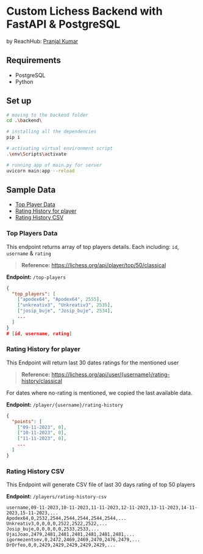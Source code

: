 # Custom Lichess Backend with FastAPI & PostgreSQL
by ReachHub: [Pranjal Kumar](https://linkedin.com/in/pranjal-barnwal)

## Requirements
- PostgreSQL
- Python

## Set up
```bash
# moving to the backend folder
cd .\backend\ 

# installing all the dependencies
pip i

# activating virtual environment script
.\env\Scripts\activate

# running app of main.py for server
uvicorn main:app --reload
```



## Sample Data
- [Top Player Data](###top-players-data)
- [Rating History for player](###rating-history-for-player)
- [Rating History CSV](###rating-history-csv)


### Top Players Data
This endpoint returns array of top players details. Each including: `id`, `username` & `rating`
> **Reference:** https://lichess.org/api/player/top/50/classical

**Endpoint:** `/top-players`

```json
{
  "top_players": [
    ["apodex64", "Apodex64", 2555],
    ["unkreativ3", "Unkreativ3", 2535],
    ["josip_buje", "Josip_buje", 2534],
    ...
  ]
}
# [id, username, rating]
```





### Rating History for player
This Endpoint will return last 30 dates ratings for the mentioned user
> **Reference:** https://lichess.org/api/user/{username}/rating-history/classical

For dates where no-rating is mentioned, we copied the last available data.

**Endpoint:** `/player/{username}/rating-history`
```json
{
  "points": [
    ["09-11-2023", 0],
    ["10-11-2023", 0],
    ["11-11-2023", 0],
    ...
  ]
}
```



### Rating History CSV
This Endpoint will generate CSV file of last 30 days rating of top 50 players

**Endpoint:** `/players/rating-history-csv`
```csv
username,09-11-2023,10-11-2023,11-11-2023,12-11-2023,13-11-2023,14-11-2023,15-11-2023,...
Apodex64,0,2532,2544,2544,2544,2544,2544,...
Unkreativ3,0,0,0,0,2522,2522,2522,...
Josip_buje,0,0,0,0,0,2533,2533,...
OjaiJoao,2479,2481,2481,2481,2481,2481,2481,...
igormezentsev,0,2472,2469,2469,2470,2476,2479,...
DrOrfeo,0,0,2429,2429,2429,2429,2429,...
```


